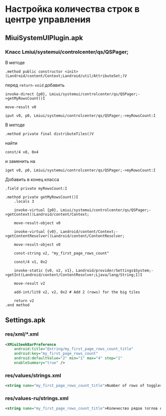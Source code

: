 # Настройка количества строк в центре управления

## MiuiSystemUIPlugin.apk

### Класс Lmiui/systemui/controlcenter/qs/QSPager;

В методе 

```smali
.method public constructor <init>(Landroid/content/Context;Landroid/util/AttributeSet;)V
```

перед `return-void` добавить

```smali
invoke-direct {p0}, Lmiui/systemui/controlcenter/qs/QSPager;->getMyRowsCount()I

move-result v0

iput v0, p0, Lmiui/systemui/controlcenter/qs/QSPager;->myRowsCount:I
```

В методе

```smali
.method private final distributeTiles()V
```

найти

```smali
const/4 v8, 0x4
```

и заменить на

```smali
iget v8, p0, Lmiui/systemui/controlcenter/qs/QSPager;->myRowsCount:I
```

Добавить в конец класса

```smali
.field private myRowsCount:I

.method private getMyRowsCount()I
    .locals 3
    
    invoke-virtual {p0}, Lmiui/systemui/controlcenter/qs/QSPager;->getContext()Landroid/content/Context;
    
    move-result-object v0
    
    invoke-virtual {v0}, Landroid/content/Context;->getContentResolver()Landroid/content/ContentResolver;
    
    move-result-object v0
    
    const-string v2, "my_first_page_rows_count"
    
    const/4 v1, 0x2
    
    invoke-static {v0, v2, v1}, Landroid/provider/Settings$System;->getInt(Landroid/content/ContentResolver;Ljava/lang/String;I)I
    
    move-result v2
    
    add-int/lit8 v2, v2, 0x2 # Add 2 (rows) for the big tiles
    
    return v2
.end method
```

## Settings.apk

### res/xml/*.xml

```xml
<XMiuiSeekBarPreference 
    android:title="@string/my_first_page_rows_count_title"
    android:key="my_first_page_rows_count"
    android:defaultValue="2" min="1" max="4" step="1"
    enableSummary="true" />
```
    
### res/values/strings.xml

```xml
<string name="my_first_page_rows_count_title">Number of rows of toggles on the first page</string>
```

### res/values-ru/strings.xml

```xml
<string name="my_first_page_rows_count_title">Количество рядов тоглов на первой странице</string>
```
